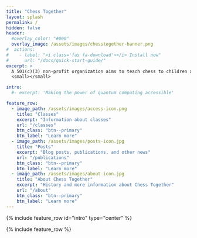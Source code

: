 ```yaml
---
title: "Chess Together"
layout: splash
permalink: /
hidden: false
header:
  #overlay_color: "#000"
  overlay_image: /assets/images/chesstogether-banner.png
#  actions:
#    - label: "<i class='fas fa-download'></i> Install now"
#      url: "/docs/quick-start-guide/"
excerpt: >
  A 501(c)(3) non-profit organization aims to teach chess to children and special needs children<br />
  <small></small>

intro: 
  #- excerpt: 'Making the power of quantum computing accessible'

feature_row:
  - image_path: /assets/images/access-icon.png
    title: "Classes"
    excerpt: "Information about classes"
    url: "/classes"
    btn_class: "btn--primary"
    btn_label: "Learn more"
  - image_path: /assets/images/posts-icon.jpg
    title: "Posts"
    excerpt: "Blog posts, publications, and other news"
    url: "/publications"
    btn_class: "btn--primary"
    btn_label: "Learn more"
  - image_path: /assets/images/about-icon.jpg
    title: "About Chess Together"
    excerpt: "History and more information about Chess Together"
    url: "/about"
    btn_class: "btn--primary"
    btn_label: "Learn more"      
---
```


{% include feature_row id="intro" type="center" %}

<!-- ## Open Call for pilot access to Helmi quantum computer now open -->

<!-- [Read more here](posts/2022-10-31-Helmi-pilot/). -->

<!-- <p style="text-align:center"> <a href="_posts/2022-11-01-Helmi-pilot/">  <font size="+3"> Read more here </font></a> </p> -->


{% include feature_row %}

